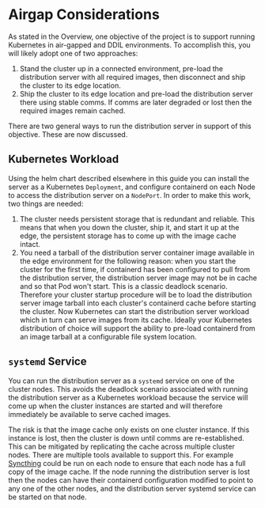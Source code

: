 # Airgap Considerations

As stated in the Overview, one objective of the project is to support running Kubernetes in air-gapped and DDIL environments. To accomplish this, you will likely adopt one of two approaches:

1. Stand the cluster up in a connected environment, pre-load the distribution server with all required images, then disconnect and ship the cluster to its edge location.
2. Ship the cluster to its edge location and pre-load the distribution server there using stable comms. If comms are later degraded or lost then the required images remain cached.

There are two general ways to run the distribution server in support of this objective. These are now discussed.

## Kubernetes Workload

Using the helm chart described elsewhere in this guide you can install the server as a Kubernetes `Deployment`, and configure containerd on each Node to access the distribution server on a `NodePort`. In order to make this work, two things are needed:

1. The cluster needs persistent storage that is redundant and reliable. This means that when you down the cluster, ship it, and start it up at the edge, the persistent storage has to come up with the image cache intact.
2. You need a tarball of the distribution server container image available in the edge environment for the following reason: when you start the cluster for the first time, if containerd has been configured to pull from the distribution server, the distribution server image may not be in cache and so that Pod won't start. This is a classic deadlock scenario. Therefore your cluster startup procedure will be to load the distribution server image tarball into each cluster's containerd cache before starting the cluster. Now Kubernetes can start the distribution server workload which in turn can serve images from its cache. Ideally your Kubernetes distribution of choice will support the ability to pre-load containerd from an image tarball at a configurable file system location.

## `systemd` Service

You can run the distribution server as a `systemd` service on one of the cluster nodes. This avoids the deadlock scenario associated with running the distribution server as a Kubernetes workload because the service will come up when the cluster instances are started and will therefore immediately be available to serve cached images.

The risk is that the image cache only exists on one cluster instance. If this instance is lost, then the cluster is down until comms are re-established. This can be mitigated by replicating the cache across multiple cluster nodes. There are multiple tools available to support this. For example [Syncthing](https://syncthing.net/) could be run on each node to ensure that each node has a full copy of the image cache. If the node running the distribution server is lost then the nodes can have their containerd configuration modified to point to any one of the other nodes, and the distribution server systemd service can be started on that node.
